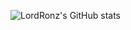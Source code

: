 ![LordRonz's GitHub stats](https://github-readme-stats.vercel.app/api?username=LordRonz&theme=monokai&show_icons=true)